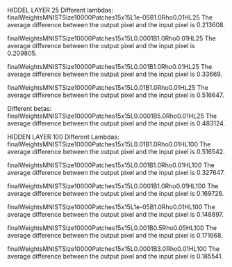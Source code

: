 HIDDEL LAYER 25
Different lambdas:
finalWeightsMNISTSize10000Patches15x15L1e-05B1.0Rho0.01HL25
The average difference between the output pixel and the input pixel is 0.213608.

finalWeightsMNISTSize10000Patches15x15L0.0001B1.0Rho0.01HL25
The average difference between the output pixel and the input pixel is 0.209805.

finalWeightsMNISTSize10000Patches15x15L0.001B1.0Rho0.01HL25
The average difference between the output pixel and the input pixel is 0.33669.

finalWeightsMNISTSize10000Patches15x15L0.01B1.0Rho0.01HL25
The average difference between the output pixel and the input pixel is 0.516647.

Different betas:
finalWeightsMNISTSize10000Patches15x15L0.0001B5.0Rho0.01HL25
The average difference between the output pixel and the input pixel is 0.483124.

HIDDEN LAYER 100
Different Lambdas:
finalWeightsMNISTSize10000Patches15x15L0.01B1.0Rho0.01HL100
The average difference between the output pixel and the input pixel is 0.516542.

finalWeightsMNISTSize10000Patches15x15L0.001B1.0Rho0.01HL100
The average difference between the output pixel and the input pixel is 0.327647.

finalWeightsMNISTSize10000Patches15x15L0.0001B1.0Rho0.01HL100
The average difference between the output pixel and the input pixel is 0.169726.

finalWeightsMNISTSize10000Patches15x15L1e-05B1.0Rho0.01HL100
The average difference between the output pixel and the input pixel is 0.148697.

finalWeightsMNISTSize10000Patches15x15L0.001B0.5Rho0.05HL100
The average difference between the output pixel and the input pixel is 0.171668.

finalWeightsMNISTSize10000Patches15x15L0.0001B3.0Rho0.01HL100
The average difference between the output pixel and the input pixel is 0.185541.

